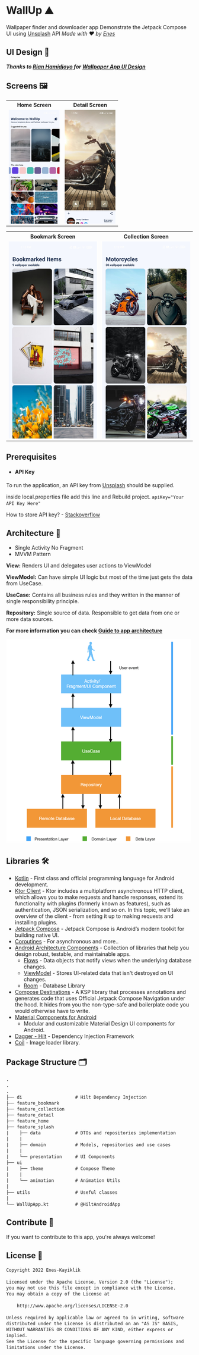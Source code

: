 # WallUp ⛰

Wallpaper finder and downloader app Demonstrate the Jetpack Compose UI
using [Unsplash](https://unsplash.com/developers) API *Made with ❤️
by [Enes](https://github.com/Enes-Kayiklik)*

## UI Design 🎨

***Thanks to [Rian Hamidjoyo](https://dribbble.com/rseth)
for [Wallpaper App UI Design](https://dribbble.com/shots/14808564-Wallpaper-app)***

## Screens 🖼
<table style="width:60%">
  <tr>
    <th>Home Screen</th>
    <th>Detail Screen</th>
  </tr>
  <tr>
    <td><img src="screenshots/home_screen.jpg"/></td>
    <td><img src="screenshots/detail_screen.jpg"/></td>
  </tr>
</table>

<table style="width:100%">
  <tr>
    <th>Bookmark Screen</th>
    <th>Collection Screen</th>
  </tr>
  <tr>
    <td><img src="screenshots/bookmark_screen.jpg"/></td>
    <td><img src="screenshots/collection_screen.jpg"/></td>
  </tr>
</table>

## Prerequisites

- #### API Key

To run the application, an API key from [Unsplash](https://unsplash.com/developers) should be
supplied.

inside local.properties file add this line and Rebuild project.
`` apiKey="Your API Key Here" ``

How to store API key? - [Stackoverflow](https://stackoverflow.com/a/70244128/13447094)

## Architecture 🧰

- Single Activity No Fragment
- MVVM Pattern

**View:** Renders UI and delegates user actions to ViewModel

**ViewModel:** Can have simple UI logic but most of the time just gets the data from UseCase.

**UseCase:** Contains all business rules and they written in the manner of single responsibility
principle.

**Repository:** Single source of data. Responsible to get data from one or more data sources.

**For more information you can
check [Guide to app architecture](https://developer.android.com/jetpack/guide?gclid=CjwKCAiA_omPBhBBEiwAcg7smXcfbEYneoLKFD_4Tyw0OgVQkpZL_XIr5TPXT0mncuQhgDIBBvLhbBoCEx0QAvD_BwE&gclsrc=aw.ds#mobile-app-ux)**

<img src="/screenshots/architecture_diagram.png" width="500">

## Libraries 🛠

- [Kotlin](https://kotlinlang.org/) - First class and official programming language for Android
  development.
- [Ktor Client](https://ktor.io/docs/client.html) - Ktor includes a multiplatform asynchronous HTTP
  client, which allows you to make requests and handle responses, extend its functionality with
  plugins (formerly known as features), such as authentication, JSON serialization, and so on. In
  this topic, we'll take an overview of the client - from setting it up to making requests and
  installing plugins.
- [Jetpack Compose](https://developer.android.com/jetpack/compose) - Jetpack Compose is Android’s
  modern toolkit for building native UI.
- [Coroutines](https://kotlinlang.org/docs/reference/coroutines-overview.html) - For asynchronous
  and more..
- [Android Architecture Components](https://developer.android.com/topic/libraries/architecture) -
  Collection of libraries that help you design robust, testable, and maintainable apps.
    - [Flows](https://developer.android.com/kotlin/flow) - Data objects that notify views when the
      underlying database changes.
    - [ViewModel](https://developer.android.com/topic/libraries/architecture/viewmodel) - Stores
      UI-related data that isn't destroyed on UI changes.
    - [Room](https://developer.android.com/topic/libraries/architecture/room) - Database Library
- [Compose Destinations](https://github.com/raamcosta/compose-destinations) - A KSP library that
  processes annotations and generates code that uses Official Jetpack Compose Navigation under the
  hood. It hides from you the non-type-safe and boilerplate code you would otherwise have to write.
- [Material Components for Android](https://github.com/material-components/material-components-android)
  - Modular and customizable Material Design UI components for Android.
- [Dagger - Hilt](https://dagger.dev/hilt/) - Dependency Injection Framework
- [Coil](https://coil-kt.github.io/coil/compose/) - Image loader library.

## Package Structure 🗂

    .
    .
    .
    ├── di                    # Hilt Dependency Injection
    ├── feature_bookmark
    ├── feature_collection
    ├── feature_detail
    ├── feature_home
    ├── feature_splash
    |    ├── data             # DTOs and repositories implementation
    |    |
    |    ├── domain           # Models, repositories and use cases
    |    | 
    |    └── presentation     # UI Components
    ├── ui                    
    |    ├── theme            # Compose Theme
    |    |               
    |    └── animation        # Animation Utils
    |
    ├── utils                 # Useful classes
    |
    └── WallUpApp.kt          # @HiltAndroidApp

## Contribute 🤝

If you want to contribute to this app, you're always welcome!

## License 📄

```
Copyright 2022 Enes-Kayiklik

Licensed under the Apache License, Version 2.0 (the "License");
you may not use this file except in compliance with the License.
You may obtain a copy of the License at

    http://www.apache.org/licenses/LICENSE-2.0

Unless required by applicable law or agreed to in writing, software
distributed under the License is distributed on an "AS IS" BASIS,
WITHOUT WARRANTIES OR CONDITIONS OF ANY KIND, either express or implied.
See the License for the specific language governing permissions and
limitations under the License.
```